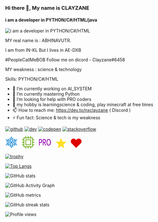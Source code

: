 ### Hi there 👋, My name  is CLAYZANE
#### i am a developer in PYTHON/C#/HTML/java
![i am a developer in PYTHON/C#/HTML ](https://pbs.twimg.com/profile_banners/1070974374008754176/1611130296/600x200)

MY real name is : ABHINAVUTR.

I am from IN-KL
But I lives in AE-DXB

#PeopleCallMeBOB
Follow me on dicord - Clayzane#6458

MY weakness : science & technology 

Skills: PYTHON/C#/HTML

- 🔭 I’m currently working on AI_SYSTEM  
- 🌱 I’m currently mastering Python
- 🤔 I’m looking for help with PRO coders 
- 💬 my hobby is learningscience & coding, play minecraft at free times
- 📫 How to reach me: https://dev.to/nxclayzane ( Discord )
- ⚡ Fun fact: Science & tech is my weakness 


[<img src='https://cdn.jsdelivr.net/npm/simple-icons@3.0.1/icons/github.svg' alt='github' height='40'>](https://github.com/NxClayzane)  [<img src='https://cdn.jsdelivr.net/npm/simple-icons@3.0.1/icons/dev-dot-to.svg' alt='dev' height='40'>](https://dev.to/nxclayzane)  [<img src='https://cdn.jsdelivr.net/npm/simple-icons@3.0.1/icons/codepen.svg' alt='codepen' height='40'>](https://codepen.io/nxclayzane)  [<img src='https://cdn.jsdelivr.net/npm/simple-icons@3.0.1/icons/stackoverflow.svg' alt='stackoverflow' height='40'>](https://stackoverflow.com/users/14975698/clayzane)  

<a href='https://archiveprogram.github.com/'><img src='https://raw.githubusercontent.com/acervenky/animated-github-badges/master/assets/acbadge.gif' width='40' height='40'></a> <a href='https://docs.github.com/en/developers'><img src='https://raw.githubusercontent.com/acervenky/animated-github-badges/master/assets/devbadge.gif' width='40' height='40'></a> <a href='https://github.com/pricing'><img src='https://raw.githubusercontent.com/acervenky/animated-github-badges/master/assets/pro.gif' width='40' height='40'></a> <a href='https://stars.github.com/'><img src='https://raw.githubusercontent.com/acervenky/animated-github-badges/master/assets/starbadge.gif' width='35' height='35'></a> <a href='https://docs.github.com/en/github/supporting-the-open-source-community-with-github-sponsors'><img src='https://raw.githubusercontent.com/acervenky/animated-github-badges/master/assets/sponsorbadge.gif' width='35' height='35'></a> 

[![trophy](https://github-profile-trophy.vercel.app/?username=NxClayzane)](https://github.com/ryo-ma/github-profile-trophy)

[![Top Langs](https://github-readme-stats.vercel.app/api/top-langs/?username=NxClayzane)](https://github.com/anuraghazra/github-readme-stats)

![GitHub stats](https://github-readme-stats.vercel.app/api?username=NxClayzane&show_icons=true&count_private=true)  

![GitHub Activity Graph](https://activity-graph.herokuapp.com/graph?username=NxClayzane)  

![GitHub metrics](https://metrics.lecoq.io/NxClayzane)  

![GitHub streak stats](https://github-readme-streak-stats.herokuapp.com/?user=NxClayzane)  

![Profile views](https://gpvc.arturio.dev/NxClayzane)  
